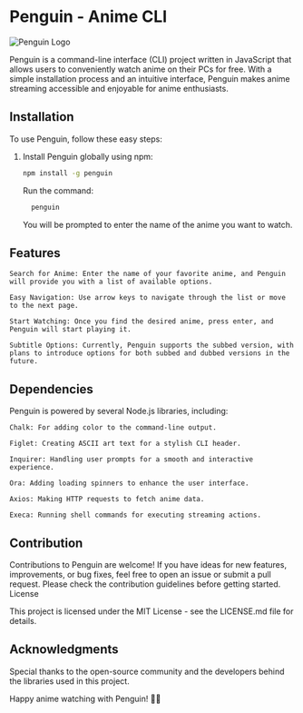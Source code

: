 # Penguin - Anime CLI

![Penguin Logo](https://imgur.com/a/ozNViDy)

Penguin is a command-line interface (CLI) project written in JavaScript that allows users to conveniently watch anime on their PCs for free. With a simple installation process and an intuitive interface, Penguin makes anime streaming accessible and enjoyable for anime enthusiasts.

## Installation

To use Penguin, follow these easy steps:

1. Install Penguin globally using npm:

    ```bash
    npm install -g penguin
    ```
    
    Run the command:

   ```bash
     penguin
    ```
   You will be prompted to enter the name of the anime you want to watch.

## Features

    Search for Anime: Enter the name of your favorite anime, and Penguin will provide you with a list of available options.

    Easy Navigation: Use arrow keys to navigate through the list or move to the next page.

    Start Watching: Once you find the desired anime, press enter, and Penguin will start playing it.

    Subtitle Options: Currently, Penguin supports the subbed version, with plans to introduce options for both subbed and dubbed versions in the future.

## Dependencies

Penguin is powered by several Node.js libraries, including:

    Chalk: For adding color to the command-line output.

    Figlet: Creating ASCII art text for a stylish CLI header.

    Inquirer: Handling user prompts for a smooth and interactive experience.

    Ora: Adding loading spinners to enhance the user interface.

    Axios: Making HTTP requests to fetch anime data.

    Execa: Running shell commands for executing streaming actions.

## Contribution

Contributions to Penguin are welcome! If you have ideas for new features, improvements, or bug fixes, feel free to open an issue or submit a pull request. Please check the contribution guidelines before getting started.
License

This project is licensed under the MIT License - see the LICENSE.md file for details.
## Acknowledgments

Special thanks to the open-source community and the developers behind the libraries used in this project.

Happy anime watching with Penguin! 🐧✨
